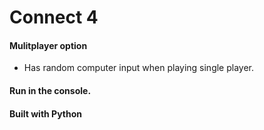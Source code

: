 # Connect 4


#### Mulitplayer option
- Has random computer input when playing single player.

#### Run in the console.

#### Built with Python
